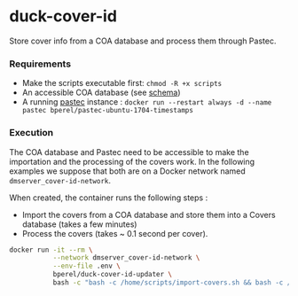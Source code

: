 # duck-cover-id

Store cover info from a COA database and process them through Pastec.

### Requirements

- Make the scripts executable first: `chmod -R +x scripts`
- An accessible COA database (see [schema](https://github.com/bperel/dm-server/blob/master/sql/schema-coa.sql))
- A running [pastec](https://github.com/Visu4link/pastec) instance : `docker run --restart always -d --name pastec bperel/pastec-ubuntu-1704-timestamps`

### Execution

The COA database and Pastec need to be accessible to make the importation and the processing of the covers work. In the following examples we suppose that both are on a Docker network named `dmserver_cover-id-network`.

When created, the container runs the following steps :

- Import the covers from a COA database and store them into a Covers database (takes a few minutes)
- Process the covers (takes ~ 0.1 second per cover).

```bash
docker run -it --rm \
           --network dmserver_cover-id-network \
           --env-file .env \
           bperel/duck-cover-id-updater \
           bash -c "bash -c /home/scripts/import-covers.sh && bash -c /home/scripts/process-covers.sh"
```
